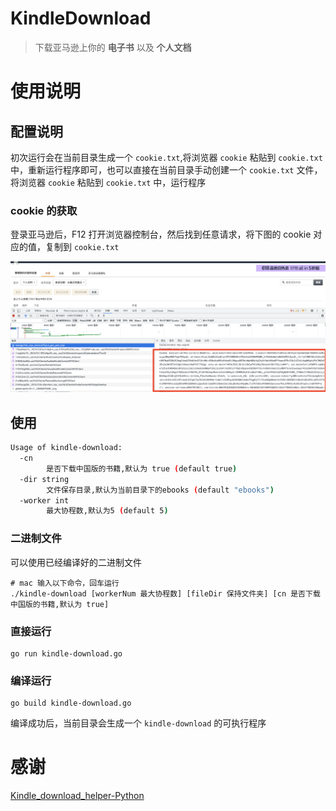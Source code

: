# KindleDownload

> 下载亚马逊上你的 **电子书** 以及 **个人文档**

# 使用说明

## 配置说明

初次运行会在当前目录生成一个 `cookie.txt`,将浏览器 `cookie` 粘贴到 `cookie.txt` 中，重新运行程序即可，也可以直接在当前目录手动创建一个 `cookie.txt` 文件，将浏览器 `cookie` 粘贴到 `cookie.txt` 中，运行程序

### cookie 的获取

登录亚马逊后，F12 打开浏览器控制台，然后找到任意请求，将下图的 cookie 对应的值，复制到 `cookie.txt`

![](https://raw.githubusercontent.com/LeetaoGoooo/leetaogoooo.github.io/images/%E6%88%AA%E5%B1%8F2022-06-09%2021.16.06.png)


## 使用


```bash
Usage of kindle-download:
  -cn
        是否下载中国版的书籍,默认为 true (default true)
  -dir string
        文件保存目录,默认为当前目录下的ebooks (default "ebooks")
  -worker int
        最大协程数,默认为5 (default 5)
```

### 二进制文件

可以使用已经编译好的二进制文件

```
# mac 输入以下命令，回车运行
./kindle-download [workerNum 最大协程数] [fileDir 保持文件夹] [cn 是否下载中国版的书籍,默认为 true]
```

### 直接运行

```golang
go run kindle-download.go
```

### 编译运行

```golang
go build kindle-download.go
```
编译成功后，当前目录会生成一个 `kindle-download` 的可执行程序


# 感谢

[Kindle_download_helper-Python](https://github.com/yihong0618/Kindle_download_helper)